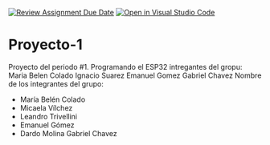 [![Review Assignment Due Date](https://classroom.github.com/assets/deadline-readme-button-8d59dc4de5201274e310e4c54b9627a8934c3b88527886e3b421487c677d23eb.svg)](https://classroom.github.com/a/J_sTf_W8)
[![Open in Visual Studio Code](https://classroom.github.com/assets/open-in-vscode-c66648af7eb3fe8bc4f294546bfd86ef473780cde1dea487d3c4ff354943c9ae.svg)](https://classroom.github.com/online_ide?assignment_repo_id=10757190&assignment_repo_type=AssignmentRepo)
# Proyecto-1
Proyecto del periodo #1. Programando el ESP32
intregantes del gropu:
Maria Belen Colado 
Ignacio Suarez
Emanuel  Gomez
Gabriel Chavez
Nombre de los integrantes del grupo:
+ María Belén Colado
+ Micaela Vílchez
+ Leandro Trivellini
+ Emanuel Gómez
+ Dardo Molina
Gabriel Chavez
